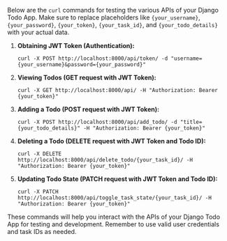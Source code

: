 Below are the `curl` commands for testing the various APIs of your Django Todo App. Make sure to replace placeholders like `{your_username}`, `{your_password}`, `{your_token}`, `{your_task_id}`, and `{your_todo_details}` with your actual data.

1. **Obtaining JWT Token (Authentication):**

   ```shell
   curl -X POST http://localhost:8000/api/token/ -d "username={your_username}&password={your_password}"
   ```

2. **Viewing Todos (GET request with JWT Token):**

   ```shell
   curl -X GET http://localhost:8000/api/ -H "Authorization: Bearer {your_token}"
   ```

3. **Adding a Todo (POST request with JWT Token):**

   ```shell
   curl -X POST http://localhost:8000/api/add_todo/ -d "title={your_todo_details}" -H "Authorization: Bearer {your_token}"
   ```

4. **Deleting a Todo (DELETE request with JWT Token and Todo ID):**

   ```shell
   curl -X DELETE http://localhost:8000/api/delete_todo/{your_task_id}/ -H "Authorization: Bearer {your_token}"
   ```

5. **Updating Todo State (PATCH request with JWT Token and Todo ID):**

   ```shell
   curl -X PATCH http://localhost:8000/api/toggle_task_state/{your_task_id}/ -H "Authorization: Bearer {your_token}"
   ```

These commands will help you interact with the APIs of your Django Todo App for testing and development. Remember to use valid user credentials and task IDs as needed.
